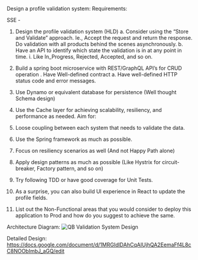 
Design a profile validation system:
Requirements:

SSE -
1. Design the profile validation system (HLD)
a. Consider using the “Store and Validate” approach. Ie., Accept the request and return
the response. Do validation with all products behind the scenes asynchronously.
b. Have an API to identify which state the validation is in at any point in time.
i. Like In_Progress, Rejected, Accepted, and so on.

2. Build a spring boot microservice with REST/GraphQL API’s for CRUD operation
. Have Well-defined contract
a. Have well-defined HTTP status code and error messages.
3. Use Dynamo or equivalent database for persistence (Well thought Schema design)
4. Use the Cache layer for achieving scalability, resiliency, and performance as needed.
Aim for:
1. Loose coupling between each system that needs to validate the data.
2. Use the Spring framework as much as possible.
3. Focus on resiliency scenarios as well (And not Happy Path alone)
4. Apply design patterns as much as possible (Like Hystrix for circuit-breaker, Factory pattern,
and so on)
5. Try following TDD or have good coverage for Unit Tests.
6. As a surprise, you can also build UI experience in React to update the profile fields.
7. List out the Non-Functional areas that you would consider to deploy this application to Prod
and how do you suggest to achieve the same.

Architecture Diagram:
![QB Validation System Design](https://user-images.githubusercontent.com/12950193/117947906-42789b80-b32e-11eb-89da-bf910d6c0b13.png)

Detailed Design:
https://docs.google.com/document/d/1MRGIdlDAhCqAIUjhQA2EemaFf4L8cC8NOObImbJ_aGQ/edit
